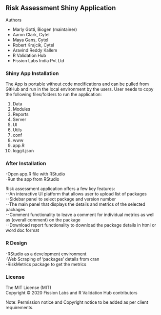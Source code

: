 ## Risk Assessment Shiny Application

Authors

- Marly Gotti, Biogen (maintainer)
- Aaron Clark, Cytel
- Maya Gans, Cytel
- Robert Krajcik, Cytel
- Aravind Reddy Kallem
- R Validation Hub
- Fission Labs India Pvt Ltd


### Shiny App Installation
The App is portable without code modifications and can be pulled from GitHub and run in the local environment by the users. User needs to copy the following files/folders to run the application:<br>

1. Data
2. Modules
3. Reports
4. Server
5. UI
6. Utils
7. conf
8. www
9. app.R
10. loggit.json

### After Installation
-Open app.R file with RStudio<br>
-Run the app from RStudio


Risk assessment application offers a few key features:<br>
     --An interactive UI platform that allows user to upload list of packages<br>
     --Sidebar panel to select package and version number<br>
     --The main panel that displays the details and metrics of the selected packages<br> 
     --Comment functionality to leave a comment for individual metrics as well as (overall comment) on the package<br>
     --Download report functionality to download the package details in html or word doc format

### R Design
-RStudio as a development environment<br>
-Web Scraping of ‘packages’ details from cran<br>
-RiskMetrics package to get the metrics

### License
The MIT License (MIT)<br>
Copyright © 2020 Fission Labs and R Validation Hub contributors
 
Note: Permission notice and Copyright notice to be added as per client requirements.

